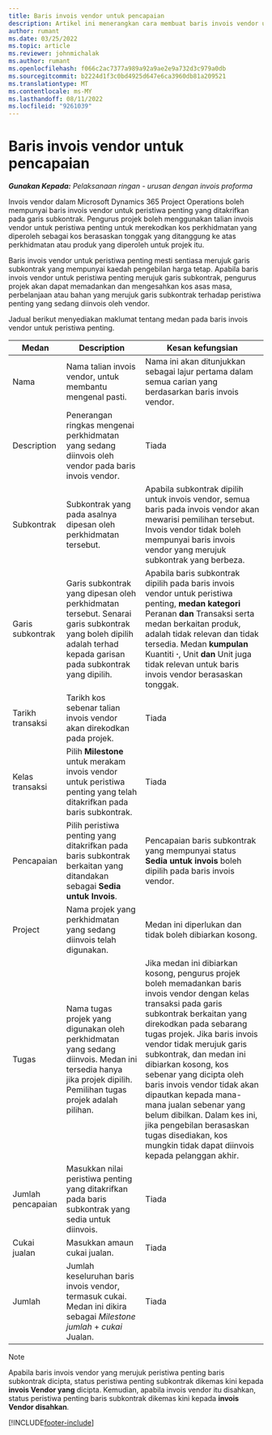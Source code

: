 ```yaml
---
title: Baris invois vendor untuk pencapaian
description: Artikel ini menerangkan cara membuat baris invois vendor untuk peristiwa penting pada subkontrak.
author: rumant
ms.date: 03/25/2022
ms.topic: article
ms.reviewer: johnmichalak
ms.author: rumant
ms.openlocfilehash: f066c2ac7377a989a92a9ae2e9a732d3c979a0db
ms.sourcegitcommit: b2224d1f3c0bd4925d647e6ca3960db81a209521
ms.translationtype: MT
ms.contentlocale: ms-MY
ms.lasthandoff: 08/11/2022
ms.locfileid: "9261039"
---
```

# <a name="vendor-invoice-lines-for-milestones"></a>Baris invois vendor untuk pencapaian

_**Gunakan Kepada:** Pelaksanaan ringan - urusan dengan invois proforma_

Invois vendor dalam Microsoft Dynamics 365 Project Operations boleh mempunyai baris invois vendor untuk peristiwa penting yang ditakrifkan pada garis subkontrak. Pengurus projek boleh menggunakan talian invois vendor untuk peristiwa penting untuk merekodkan kos perkhidmatan yang diperoleh sebagai kos berasaskan tonggak yang ditanggung ke atas perkhidmatan atau produk yang diperoleh untuk projek itu.

Baris invois vendor untuk peristiwa penting mesti sentiasa merujuk garis subkontrak yang mempunyai kaedah pengebilan harga tetap. Apabila baris invois vendor untuk peristiwa penting merujuk garis subkontrak, pengurus projek akan dapat memadankan dan mengesahkan kos asas masa, perbelanjaan atau bahan yang merujuk garis subkontrak terhadap peristiwa penting yang sedang diinvois oleh vendor.

Jadual berikut menyediakan maklumat tentang medan pada baris invois vendor untuk peristiwa penting.

| Medan | Description | Kesan kefungsian |
| --- | --- | --- |
| Nama | Nama talian invois vendor, untuk membantu mengenal pasti. | Nama ini akan ditunjukkan sebagai lajur pertama dalam semua carian yang berdasarkan baris invois vendor. |
| Description | Penerangan ringkas mengenai perkhidmatan yang sedang diinvois oleh vendor pada baris invois vendor. | Tiada |
| Subkontrak | Subkontrak yang pada asalnya dipesan oleh perkhidmatan tersebut. | Apabila subkontrak dipilih untuk invois vendor, semua baris pada invois vendor akan mewarisi pemilihan tersebut. Invois vendor tidak boleh mempunyai baris invois vendor yang merujuk subkontrak yang berbeza. |
| Garis subkontrak | Garis subkontrak yang dipesan oleh perkhidmatan tersebut. Senarai garis subkontrak yang boleh dipilih adalah terhad kepada garisan pada subkontrak yang dipilih. | Apabila baris subkontrak dipilih pada baris invois vendor untuk peristiwa penting, **medan kategori** Peranan **dan** Transaksi serta medan berkaitan produk, adalah tidak relevan dan tidak tersedia. Medan **kumpulan** Kuantiti **·**, Unit **dan** Unit juga tidak relevan untuk baris invois vendor berasaskan tonggak. |
| Tarikh transaksi | Tarikh kos sebenar talian invois vendor akan direkodkan pada projek. | Tiada |
| Kelas transaksi | Pilih **Milestone** untuk merakam invois vendor untuk peristiwa penting yang telah ditakrifkan pada baris subkontrak. | Tiada |
| Pencapaian | Pilih peristiwa penting yang ditakrifkan pada baris subkontrak berkaitan yang ditandakan sebagai **Sedia untuk Invois**. | Pencapaian baris subkontrak yang mempunyai status **Sedia untuk invois** boleh dipilih pada baris invois vendor. |
| Project | Nama projek yang perkhidmatan yang sedang diinvois telah digunakan. | Medan ini diperlukan dan tidak boleh dibiarkan kosong. |
| Tugas | Nama tugas projek yang digunakan oleh perkhidmatan yang sedang diinvois. Medan ini tersedia hanya jika projek dipilih. Pemilihan tugas projek adalah pilihan. | Jika medan ini dibiarkan kosong, pengurus projek boleh memadankan baris invois vendor dengan kelas transaksi pada garis subkontrak berkaitan yang direkodkan pada sebarang tugas projek. Jika baris invois vendor tidak merujuk garis subkontrak, dan medan ini dibiarkan kosong, kos sebenar yang dicipta oleh baris invois vendor tidak akan dipautkan kepada mana-mana jualan sebenar yang belum dibilkan. Dalam kes ini, jika pengebilan berasaskan tugas disediakan, kos mungkin tidak dapat diinvois kepada pelanggan akhir. |
| Jumlah pencapaian | Masukkan nilai peristiwa penting yang ditakrifkan pada baris subkontrak yang sedia untuk diinvois. | Tiada |
| Cukai jualan | Masukkan amaun cukai jualan. | Tiada |
| Jumlah | Jumlah keseluruhan baris invois vendor, termasuk cukai. Medan ini dikira sebagai *Milestone jumlah* + *cukai* Jualan. | Tiada |

> [!NOTE]
> Apabila baris invois vendor yang merujuk peristiwa penting baris subkontrak dicipta, status peristiwa penting subkontrak dikemas kini kepada **invois Vendor yang** dicipta. Kemudian, apabila invois vendor itu disahkan, status peristiwa penting baris subkontrak dikemas kini kepada **invois Vendor disahkan**.

[!INCLUDE[footer-include](../../includes/footer-banner.md)]
